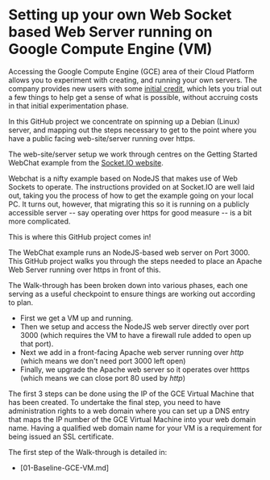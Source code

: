 # Setting up your own Web Socket based Web Server running on Google Compute Engine (VM)

Accessing the Google Compute Engine (GCE) area of their Cloud Platform
allows you to experiment with creating, and running your own servers.  The
company provides new users with some [initial
credit](https://cloud.google.com/free), which lets you trial out a few
things to help get a sense of what is possible, without accruing costs
in that initial experimentation phase.

In this GitHub project we concentrate on spinning up a Debian (Linux)
server, and mapping out the steps necessary to get to the point where you
have a public facing web-site/server running over https.

The web-site/server setup we work through centres on the Getting Started
WebChat example from the [Socket.IO
website](https://socket.io/get-started/chat).

Webchat is a nifty example based on NodeJS that makes use of Web Sockets to
operate.  The instructions provided on at Socket.IO are well laid out,
taking you the process of how to get the example going on your local PC.
It turns out, however, that migrating this so it is running on a publicly
accessible server -- say operating over https for good measure -- is a bit
more complicated.

This is where this GitHub project comes in!

The WebChat example runs an NodeJS-based web server on Port 3000.  This
GitHub project walks you through the steps needed to place an Apache
Web Server running over https in front of this.

The Walk-through has been broken down into various phases, each one
serving as a useful checkpoint to ensure things are working out
according to plan.

  * First we get a VM up and running.
  * Then we setup and access the NodeJS web server directly over port 3000
(which requires the VM to have a firewall rule added to open
up that port).
  * Next we add in a front-facing Apache web server running over
  _http_ (which means we don't need port 3000 left open)
  * Finally, we upgrade the Apache web server so it operates
  over htttps (which means we can close port 80 used by _http_)


The first 3 steps can be done using the IP of the GCE Virtual Machine that
has been created.  To undertake the final step, you need to have
administration rights to a web domain where you can set up a DNS entry that
maps the IP number of the GCE Virtual Machine into your web domain name.
Having a qualified web domain name for your VM is a requirement for being
issued an SSL certificate.

The first step of the Walk-through is detailed in:

  * [01-Baseline-GCE-VM.md]

